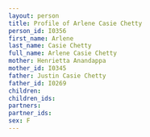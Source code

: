 ```yaml
---
layout: person
title: Profile of Arlene Casie Chetty
person_id: I0356
first_name: Arlene
last_name: Casie Chetty
full_name: Arlene Casie Chetty
mother: Henrietta Anandappa
mother_id: I0345
father: Justin Casie Chetty
father_id: I0269
children:
children_ids:
partners:
partner_ids:
sex: F
---
```


